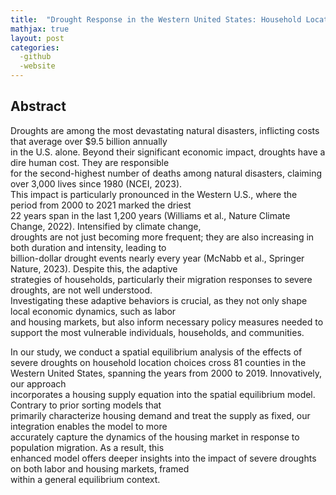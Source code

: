 ```yaml
---
title:  "Drought Response in the Western United States: Household Location Choices and Housing Market Feedback"
mathjax: true
layout: post
categories: 
  -github
  -website
---
```


## Abstract
Droughts are among the most devastating natural disasters, inflicting costs that average over $9.5 billion annually   
in the U.S. alone. Beyond their significant economic impact, droughts have a dire human cost. They are responsible  
for the second-highest number of deaths among natural disasters, claiming over 3,000 lives since 1980 (NCEI, 2023).  
This impact is particularly pronounced in the Western U.S., where the period from 2000 to 2021 marked the driest   
22 years span in the last 1,200 years (Williams et al., Nature Climate Change, 2022). Intensified by climate change,  
droughts are not just becoming more frequent; they are also increasing in both duration and intensity, leading to   
billion-dollar drought events nearly every year (McNabb et al., Springer Nature, 2023). Despite this, the adaptive  
strategies of households, particularly their migration responses to severe droughts, are not well understood.   
Investigating these adaptive behaviors is crucial, as they not only shape local economic dynamics, such as labor   
and housing markets, but also inform necessary policy measures needed to support the most vulnerable individuals, 
households, and communities.

In our study, we conduct a spatial equilibrium analysis of the effects of severe droughts on household location choices 
cross 81 counties in the Western United States, spanning the years from 2000 to 2019. Innovatively, our approach   
incorporates a housing supply equation into the spatial equilibrium model. Contrary to prior sorting models that   
primarily characterize housing demand and treat the supply as fixed, our integration enables the model to more   
accurately capture the dynamics of the housing market in response to population migration. As a result, this   
enhanced model offers deeper insights into the impact of severe droughts on both labor and housing markets, framed  
within a general equilibrium context.
